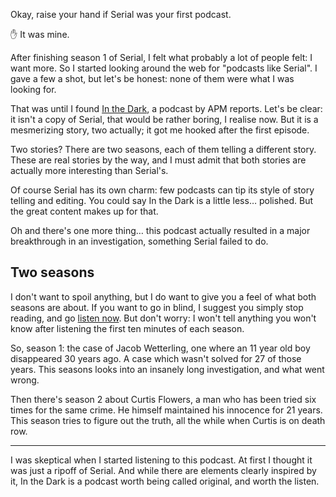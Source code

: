 Okay, raise your hand if Serial was your first podcast.

✋ It was mine.

After finishing season 1 of Serial, I felt what probably a lot of people felt: I want more.
So I started looking around the web for "podcasts like Serial". I gave a few a shot, but let's be honest: none of them were what I was looking for.

That was until I found [In the Dark](*https://www.apmreports.org/in-the-dark), a podcast by APM reports. Let's be clear: it isn't a copy of Serial, that would be rather boring, I realise now. But it is a mesmerizing story, two actually; it got me hooked after the first episode. 

Two stories? There are two seasons, each of them telling a different story. These are real stories by the way, and I must admit that both stories are actually more interesting than Serial's.  

Of course Serial has its own charm: few podcasts can tip its style of story telling and editing. You could say In the Dark is a little less… polished. But the great content makes up for that.

Oh and there's one more thing… this podcast actually resulted in a major breakthrough in an investigation, something Serial failed to do.

## Two seasons

I don't want to spoil anything, but I do want to give you a feel of what both seasons are about. If you want to go in blind, I suggest you simply stop reading, and go [listen now](*https://www.apmreports.org/in-the-dark). But don't worry: I won't tell anything you won't know after listening the first ten minutes of each season.

So, season 1: the case of Jacob Wetterling, one where an 11 year old boy disappeared 30 years ago. A case which wasn't solved for 27 of those years. This seasons looks into an insanely long investigation, and what went wrong.

Then there's season 2 about Curtis Flowers, a man who has been tried six times for the same crime. He himself maintained his innocence for 21 years. This season tries to figure out the truth, all the while when Curtis is on death row.

---

I was skeptical when I started listening to this podcast. At first I thought it was just a ripoff of Serial. And while there are elements clearly inspired by it, In the Dark is a podcast worth being called original, and worth the listen. 
